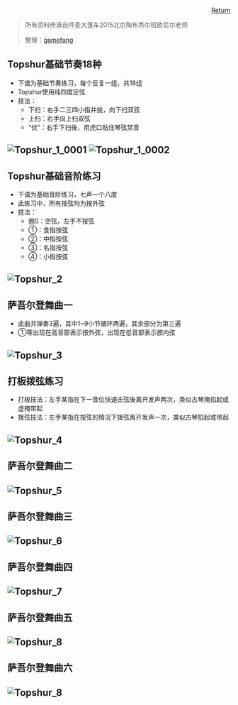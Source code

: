 [<div style="text-align: right">Return</div>](../README.md)

> 所有资料传承自呼麦大篷车2015北京陶布秀尔班欧尼尔老师
>
> 整理：[gamefang](https://github.com/gamefang)

## Topshur基础节奏18种
- 下谱为基础节奏练习，每个反复一组，共18组
- Topshur使用纯四度定弦
- 技法：
    - 下扫：右手二三四小指并拢，向下扫双弦
    - 上扫：右手向上扫双弦
    - “伏”：右手下扫後，用虎口贴住琴弦禁音

![Topshur_1_0001](assets/Topshur_1_0001.png)
![Topshur_1_0002](assets/Topshur_1_0002.png)
---

## Topshur基础音阶练习
- 下谱为基础音阶练习，七声一个八度
- 此练习中，所有按弦均为按外弦
- 技法：
    - 圈0：空弦，左手不按弦
    - ①：食指按弦
    - ②：中指按弦
    - ③：名指按弦
    - ④：小指按弦

![Topshur_2](assets/Topshur_2.png)
---

## 萨吾尔登舞曲一
- 此曲共弹奏3遍，其中1~9小节循环两遍，其余部分为第三遍
- ①等出现在高音部表示按外弦，出现在低音部表示按内弦

![Topshur_3](assets/Topshur_3.png)
---

## 打板拨弦练习
- 打板技法：左手某指在下一音位快速击弦後离开发声两次，类似古琴掩掐起或虚掩带起
- 拨弦技法：左手某指在按弦的情况下拨弦离开发声一次，类似古琴掐起或带起

![Topshur_4](assets/Topshur_4.png)
---

## 萨吾尔登舞曲二

![Topshur_5](assets/Topshur_5.png)
---

## 萨吾尔登舞曲三

![Topshur_6](assets/Topshur_6.png)
---

## 萨吾尔登舞曲四

![Topshur_7](assets/Topshur_7.png)
---

## 萨吾尔登舞曲五

![Topshur_8](assets/Topshur_8.png)
---

## 萨吾尔登舞曲六

![Topshur_8](assets/Topshur_9.png)
---
